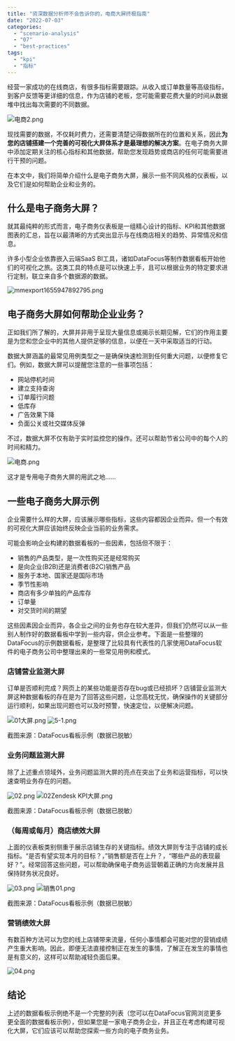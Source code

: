 ```yaml
---
title: "资深数据分析师不会告诉你的，电商大屏终极指南"
date: "2022-07-03"
categories: 
  - "scenario-analysis"
  - "07"
  - "best-practices"
tags: 
  - "kpi"
  - "指标"
---
```


经营一家成功的在线商店，有很多指标需要跟踪。从收入或订单数量等高级指标，到客户反馈等更详细的信息，作为店铺的老板，您可能需要花费大量的时间从数据堆中找出每次需要的不同数据。

![电商2.png](images/1656859774-2-png.png)

现找需要的数据，不仅耗时费力，还需要清楚记得数据所在的位置和关系，因此**为您的店铺搭建一个完善的可视化大屏体系才是最理想的解决方案**。在电子商务大屏中添加定期关注的核心指标和其他数据，帮助您发现趋势或商店的任何可能需要进行干预的问题。

在本文中，我们将简单介绍什么是电子商务大屏，展示一些不同风格的仪表板，以及它们是如何帮助企业和业务的。

## **什么是电子商务大屏？**

就其最纯粹的形式而言，电子商务仪表板是一组精心设计的指标、KPI和其他数据图表的汇总，旨在以最清晰的方式突出显示与在线商店相关的趋势、异常情况和信息。

许多小型企业依靠嵌入云端SaaS BI工具，诸如DataFocus等制作数据看板开始他们的可视化之旅。这类工具的特点是可以快速上手，且可以根据业务的特定要求进行定制，联立来自多个数据源的数据。

![mmexport1655947892795.png](images/1656859780-mmexport1655947892795-png.png)

## **电子商务大屏如何帮助企业业务？**

正如我们所了解的，大屏并非用于呈现大量信息或揭示长期见解，它们的作用主要是为您和您企业中的其他人提供足够的信息，以便在一天中采取适当的行动。

数据大屏涵盖的最常见用例类型之一是确保快速检测到任何重大问题，以便修复它们。例如，数据大屏可以提醒您注意的一些事项包括：

- 网站停机时间
- 建立支持查询
- 订单履行问题
- 低库存
- 广告效果下降
- 负面公关或社交媒体反弹

不过，数据大屏不仅有助于实时监控您的操作。还可以帮助节省公司中的每个人的时间和精力。

![电商.png](images/1656859785-png.png)

这才是专用电子商务大屏的用武之地……

## **一些电子商务大屏示例**

企业需要什么样的大屏，应该展示哪些指标，这些内容都因企业而异。但一个有效的可视化大屏应该始终反映企业当前的业务需求。

可能会影响企业构建的数据看板的一些因素，包括但不限于：

- 销售的产品类型，是一次性购买还是经常购买
- 是向企业(B2B)还是消费者(B2C)销售产品
- 服务于本地、国家还是国际市场
- 季节性影响
- 商店有多少单独的产品库存
- 订单量
- 对交货时间的期望

这些因素因企业而异，各企业之间的业务也存在较大差异，但我们仍然可以从一些别人制作好的数据看板中学到一些内容，供企业参考。下面是一些整理的DataFocus的示例数据看板，是整理了比较具有代表性的几家使用DataFocus软件的电子商务公司中整理出来的一些常见用例和模式。

### **店铺营业监测大屏**

订单是否顺利完成？网页上的某些功能是否存在bug或已经损坏？店铺营业监测大屏这种数据看板的存在是为了回答这些问题，让您高枕无忧，确保操作的关键部分运行顺利，如果出现问题也可以及时预警，快速定位，以便解决问题。

![01大屏.png](images/1656859793-01-png.png) ![5-1.png](images/1656859795-5-1-png.png)

截图来源：DataFocus看板示例（数据已脱敏）

### **业务问题监测大屏**

除了上述重点领域外，业务问题监测大屏的亮点在突出了业务和运营指标，可以快速查明业务存在的问题。

![02.png](images/1656859802-02-png.png) ![02Zendesk KPI大屏.png](images/1656859804-02zendesk-kpi-png.png)

截图来源：DataFocus看板示例（数据已脱敏）

### **（每周或每月）商店绩效大屏**

上面的仪表板类别侧重于展示店铺生存的关键指标。绩效大屏则专注于店铺的成长指标。“是否有望实现本月的目标？，”销售额是否在上升？，“哪些产品的表现最好？”。经常回答这些问题，可以帮助确保电子商务运营朝着正确的方向发展并且保持财务状况良好。

![03.png](images/1656859809-03-png.png) ![销售01.png](images/1656859811-01-png.png)

截图来源：DataFocus看板示例（数据已脱敏）

### **营销绩效大屏**

有数百种方法可以为您的线上店铺带来流量，任何小事情都会可能对您的营销成绩产生重大影响。因此，即便无法直接控制正在发生的事情，了解正在发生的事情也是有意义的，这样可以帮助减轻负面后果。

![04.png](images/1656859817-04-png.png)

## **结论**

上述的数据看板示例绝不是一个完整的列表（您可以在DataFocus官网浏览更多更全面的数据看板示例），但如果您是一家电子商务企业，并且正在考虑构建可视化大屏，它们应该可以帮助您探索一些方向的电子商务业务。
